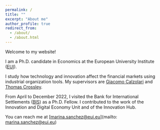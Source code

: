 ```yaml
---
permalink: /
title: ""
excerpt: "About me"
author_profile: true
redirect_from: 
  - /about/
  - /about.html
---
```

Welcome to my website! 

I am a Ph.D. candidate in Economics at the European University Institute ([EUI](https://eui.eu/economics)).

I study how technology and innovation affect the financial markets using industrial organization tools. My supervisors are [Giacomo Calzolari](https://sites.google.com/view/giacomo-calzolari) and [Thomas Crossley](https://sites.google.com/site/tfcrossley/). 

From April to December 2022, I visited the Bank for International Settlements ([BIS](https://bis.org)) as a Ph.D. Fellow. I contributed to the work of the Innovation and Digital Economy Unit and of the Innovation Hub. 

You can reach me at [marina.sanchez@eui.eu](mailto: marina.sanchez@eui.eu)
